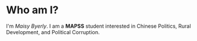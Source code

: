 # Who am I?

I'm _Maisy Byerly_. I am a __MAPSS__ student interested in Chinese Politics, Rural Development, and Political Corruption.

